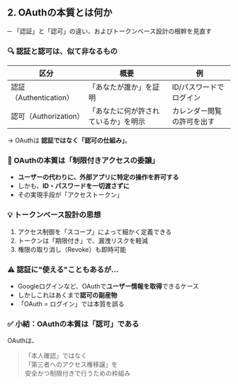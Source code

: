 ## 2. OAuthの本質とは何か
─ 「認証」と「認可」の違い、およびトークンベース設計の根幹を見直す


### 🔍 認証と認可は、似て非なるもの

| 区分 | 概要 | 例 |
|------|------|----|
| 認証（Authentication） | 「あなたが誰か」を証明 | ID/パスワードでログイン |
| 認可（Authorization） | 「あなたに何が許されているか」を明示 | カレンダー閲覧の許可を出す |

→ OAuthは **認証ではなく「認可の仕組み」**。


### 🔑 OAuthの本質は「制限付きアクセスの委譲」

- **ユーザーの代わりに、外部アプリに特定の操作を許可する**
- しかも、**ID・パスワードを一切渡さずに**
- その実現手段が「アクセストークン」


### 💡 トークンベース設計の思想

1. アクセス制御を「スコープ」によって細かく定義できる
2. トークンは「期限付き」で、漏洩リスクを軽減
3. 権限の取り消し（Revoke）も即時可能


### ⚠️ 認証に"使える"こともあるが…

- Googleログインなど、OAuthで**ユーザー情報を取得**できるケース
- しかしこれはあくまで**認可の副産物**
- 「OAuth = ログイン」では本質を誤る


### ✅ 小結：OAuthの本質は「認可」である

OAuthは、
> 「本人確認」ではなく  
> 「第三者へのアクセス権移譲」を  
> 安全かつ制限付きで行うための枠組み

